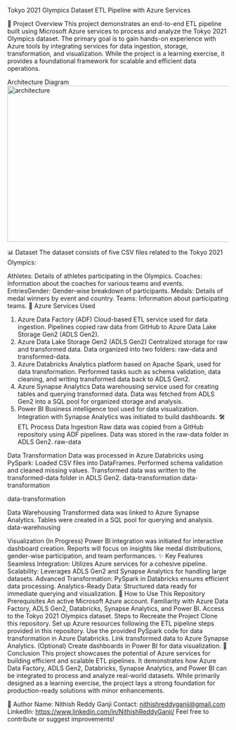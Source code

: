 Tokyo 2021 Olympics Dataset ETL Pipeline with Azure Services

📖 Project Overview
This project demonstrates an end-to-end ETL pipeline built using Microsoft Azure services to process and analyze the Tokyo 2021 Olympics dataset. The primary goal is to gain hands-on experience with Azure tools by integrating services for data ingestion, storage, transformation, and visualization. While the project is a learning exercise, it provides a foundational framework for scalable and efficient data operations.

Architecture Diagram
<img width="826" height="356" alt="architecture" src="https://github.com/user-attachments/assets/476f151b-1eef-4dde-b401-702a85370d71" />

📊 Dataset
The dataset consists of five CSV files related to the Tokyo 2021 Olympics:

Athletes: Details of athletes participating in the Olympics.
Coaches: Information about the coaches for various teams and events.
EntriesGender: Gender-wise breakdown of participants.
Medals: Details of medal winners by event and country.
Teams: Information about participating teams.
🔧 Azure Services Used
1. Azure Data Factory (ADF)
Cloud-based ETL service used for data ingestion.
Pipelines copied raw data from GitHub to Azure Data Lake Storage Gen2 (ADLS Gen2).
2. Azure Data Lake Storage Gen2 (ADLS Gen2)
Centralized storage for raw and transformed data.
Data organized into two folders: raw-data and transformed-data.
3. Azure Databricks
Analytics platform based on Apache Spark, used for data transformation.
Performed tasks such as schema validation, data cleaning, and writing transformed data back to ADLS Gen2.
4. Azure Synapse Analytics
Data warehousing service used for creating tables and querying transformed data.
Data was fetched from ADLS Gen2 into a SQL pool for organized storage and analysis.
5. Power BI
Business intelligence tool used for data visualization.
Integration with Synapse Analytics was initiated to build dashboards.
🛠️ ETL Process
Data Ingestion
Raw data was copied from a GitHub repository using ADF pipelines.
Data was stored in the raw-data folder in ADLS Gen2.
raw-data

Data Transformation
Data was processed in Azure Databricks using PySpark:
Loaded CSV files into DataFrames.
Performed schema validation and cleaned missing values.
Transformed data was written to the transformed-data folder in ADLS Gen2.
data-transformation data-transformation

data-transformation

Data Warehousing
Transformed data was linked to Azure Synapse Analytics.
Tables were created in a SQL pool for querying and analysis.
data-warehousing

Visualization (In Progress)
Power BI integration was initiated for interactive dashboard creation.
Reports will focus on insights like medal distributions, gender-wise participation, and team performances.
✨ Key Features
Seamless Integration: Utilizes Azure services for a cohesive pipeline.
Scalability: Leverages ADLS Gen2 and Synapse Analytics for handling large datasets.
Advanced Transformation: PySpark in Databricks ensures efficient data processing.
Analytics-Ready Data: Structured data ready for immediate querying and visualization.
🚀 How to Use This Repository
Prerequisites
An active Microsoft Azure account.
Familiarity with Azure Data Factory, ADLS Gen2, Databricks, Synapse Analytics, and Power BI.
Access to the Tokyo 2021 Olympics dataset.
Steps to Recreate the Project
Clone this repository.
Set up Azure resources following the ETL pipeline steps provided in this repository.
Use the provided PySpark code for data transformation in Azure Databricks.
Link transformed data to Azure Synapse Analytics.
(Optional) Create dashboards in Power BI for data visualization.
📌 Conclusion
This project showcases the potential of Azure services for building efficient and scalable ETL pipelines. It demonstrates how Azure Data Factory, ADLS Gen2, Databricks, Synapse Analytics, and Power BI can be integrated to process and analyze real-world datasets. While primarily designed as a learning exercise, the project lays a strong foundation for production-ready solutions with minor enhancements.

👤 Author
Name: Nithish Reddy Ganji
Contact: nithishreddyganji@gmail.com
LinkedIn: https://www.linkedin.com/in/NithishReddyGanji/
Feel free to contribute or suggest improvements!
